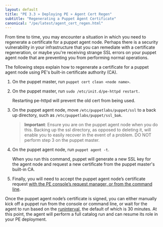 ```yaml
---
layout: default
title: "PE 3.3 » Deploying PE » Agent Cert Regen"
subtitle: "Regenerating a Puppet Agent Certificate"
canonical: "/pe/latest/agent_cert_regen.html"
---
```


From time to time, you may encounter a situation in which you need to regenerate a certificate for a puppet agent node. Perhaps there is a security vulnerability in your infrastructure that you can remediate with a certificate regeneration, or maybe you're receiving strange SSL errors on your puppet agent node that are preventing you from performing normal operations. 

The following steps explain how to regenerate a certificate for a puppet agent node using PE's built-in certificate authority (CA).

1. On the puppet master, run `puppet cert clean <node name>`.

2. On the puppet master, run `sudo /etc/init.d/pe-httpd restart.`

     Restarting pe-httpd will prevent the old cert from being used. 

3. On the puppet agent node, move `/etc/puppetlabs/puppet/ssl` to a back up directory, such as `/etc/puppetlabs/puppet/ssl_bak`. 

   >**Important**: Ensure you are on the puppet agent node when you do this. Backing up the ssl directory, as opposed to deleting it, will enable you to easily recover in the event of a problem. DO NOT perform step 3 on the puppet master.

4. On the puppet agent node, run `puppet agent -t`. 

   When you run this command, puppet will generate a new SSL key for the agent node and request a new certificate from the puppet master's built-in CA.

5. Finally, you will need to accept the puppet agent node’s certificate request [with the PE console’s request manager, or from the command line](./console_cert_mgmt.html#rejecting-and-approving-nodes). 

Once the puppet agent node’s certificate is signed, you can either manually kick off a puppet run from the console or command line, or wait for the agent to run based on the [runinterval](http://docs.puppetlabs.com/references/latest/configuration.html#runinterval), the default of which is 30 minutes. At this point, the agent will perform a full catalog run and can resume its role in your PE deployment. 
